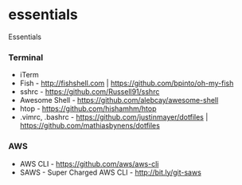 # essentials
Essentials

### Terminal 
- iTerm
- Fish - http://fishshell.com | https://github.com/bpinto/oh-my-fish
- sshrc - https://github.com/Russell91/sshrc
- Awesome Shell - https://github.com/alebcay/awesome-shell
- htop - https://github.com/hishamhm/htop
- .vimrc, .bashrc - https://github.com/justinmayer/dotfiles | https://github.com/mathiasbynens/dotfiles

### AWS
- AWS CLI - https://github.com/aws/aws-cli
- SAWS - Super Charged AWS CLI - http://bit.ly/git-saws

